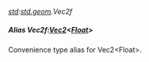 _[std](../../modules/std/std-module.md):[std.geom](../../modules/std/std-geom.md).Vec2f_
##### Alias Vec2f:[Vec2](../../modules/std/std-geom-vec2.md)<[Float](../../modules/wonkey/wonkey-types-float.md)>
Convenience type alias for Vec2\<Float\>.
